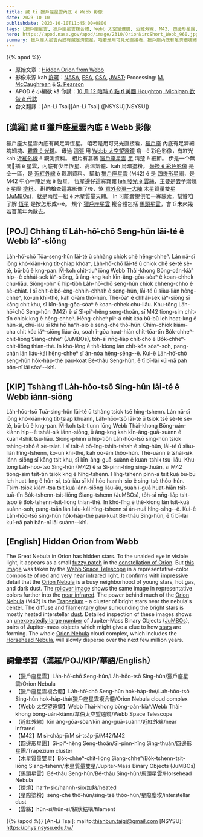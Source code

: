 ```yaml
---
title: 藏 tī 獵戶座星雲內底 ê Webb 影像
date: 2023-10-10
publishdate: 2023-10-10T11:45:00+0800
tags: [獵戶座星雲, 獵戶座星雲複合體, Webb 太空望遠鏡, 近紅外線, M42, 四邊形星團, 木星質量雙星, JuMBOs, 馬頭星雲, 熁燒, 星際塗粉, 雲絲]
hero: https://apod.nasa.gov/apod/image/2310/OrionNircShort_Webb_960.jpg
summary: 獵戶座大星雲內底有藏足濟恆星。咱若是用可見光直接看，獵戶座內底有足濟細塊細塊、霧霧 ê 光斑。
---
```


{{% apod %}}

- 原始文章：[Hidden Orion from Webb](https://apod.nasa.gov/apod/ap231010.html)
- 影像來源 kah [許可][License]：[NASA](https://www.nasa.gov/), [ESA](https://www.esa.int), [CSA](https://www.asc-csa.gc.ca/eng/), [JWST](https://webb.nasa.gov/); Processing: [M. McCaughrean](https://newton.ex.ac.uk/staff/MJM/) & [S. Pearson](https://www.cosmos.esa.int/web/space-science-faculty/opportunities/research-fellowships/new-rf-2022)
- APOD ê 小編欲 kā 你講：[10 月 12 暗時 6 點 tī 美國 Houghton, Michigan 欲做 ê 代誌](https://www.facebook.com/events/3492928810970281)
- 台文翻譯：[An-Li Tsai][An-Li Tsai] ([NSYSU][NSYSU])

## [漢羅] 藏 tī 獵戶座星雲內底 ê Webb 影像
獵戶座大星雲內底有藏足濟恆星。
咱若是用可見光直接看，[獵戶座][constellation of Orion] 內底有足濟細塊細塊、[霧霧 ê 光斑][fuzzy patch]。
毋過 [這張][this image] 用 [Webb 太空望遠鏡][Webb Space Telescope] 翕--ê 彩色影像，有紅光 kah 近[紅外線][infrared] ê 觀測資料。
相片有翕著 [獵戶座星雲][Orion Nebula 1] [足][impressive] 清楚 ê 細節。
伊是一个無閒𩑾插 ê 星雲，內底有少年恆星、高溫氣體、kah 烏暗塗粉。
[替換 ê 彩色影像][rollover image] 是仝一區，是 [近紅外線][near infrared] ê 觀測資料。
驅動 [獵戶座星雲][Orion Nebula 2] (M42) ê 是 [四邊形星團][Trapezium]，是 M42 中心一陣足光 ê 恆星。
恆星邊仔這寡霧霧 [leh 發光 ê 雲絲][filamentary glow]，主要是去予熁燒 ê 星際 [塗粉][dust]。
斟酌檢查這寡影像了後，煞 [意外發現一大陣][unexpectedly large number] 木星質量雙星 ([JuMBOs][JuMBOs])，就是兩粒一組 ê 木星質量天體。
In 可能會提供咱一寡線索，幫贊咱了解 [恆星][stars] 是按怎形成--ê。
規个 [獵戶座星雲][Orion Nebula 3] 複合體包括 [馬頭星雲][Horsehead Nebula]，會 tī 未來幾若百萬年內散去。

## [POJ] Chhàng tī La̍h-hō͘-chō Seng-hûn lāi-té ê Webb iáⁿ-siōng
La̍h-hō͘-chō Tōa-seng-hûn lāi-té ū chhàng chiok chē hêng-chheⁿ.
Lán nā-sī iōng khó-kiàn-kng ti̍t-chiap khòaⁿ, La̍h-hō͘-chō lāi-té ū chiok chē sè-tè sè-tè, bū-bū ê kng-pan.
M̄-koh chit-tiuⁿ iōng Webb Thài-khong Bōng-oán-kiàⁿ hip--ê chhái-sek iáⁿ-siōng, ū âng-kng kah kīn-âng-gōa-sòaⁿ ê koan-chhek chu-liāu.
Siòng-phìⁿ ū hip-tio̍h La̍h-hō͘-chō seng-hûn chiok chheng-chhó ê sè-chiat.
I sī chi̍t-ê bô-êng-chhih-chhah ê seng-hûn, lāi-té ū siàu-liân hêng-chheⁿ, ko-un khì-thé, kah o͘-àm thô͘-hún.
Thè-ōaⁿ ê chhái-sek iáⁿ-siōng sī kāng chi̍t khu, sī kīn-âng-gōa-sòaⁿ ê koan-chhek chu-liāu.
Khu-tōng La̍h-hō͘-chō Seng-hûn (M42) ê sī Sì-piⁿ-hêng seng-thoân, sī M42 tiong-sim chi̍t-tīn chiok kng ê hêng-chheⁿ.
Hêng-chheⁿ piⁿ-á chit kóa bū-bū leh hoat-kng ê hûn-si, chú-iàu sī khì hō͘ haⁿh-sio ê seng-chè thô͘-hún.
Chim-chiok kiám-cha chit kóa iáⁿ-siōng liáu-āu, soah ì-gōa hoat-hiān chi̍t-tōa-tīn Bo̍k-chheⁿ-chit-liōng Siang-chheⁿ (JuMBOs), to̍h-sī nn̄g-lia̍p chi̍t-cho͘ ê Bo̍k-chheⁿ-chit-liōng thian-thé.
In khó-lêng ē thê-kiong lán chi̍t-kóa sòaⁿ-soh, pang-chān lán liáu-kái hêng-chheⁿ sī án-nóa hêng-sêng--ê.
Kui-ê La̍h-hō͘-chō seng-hûn ho̍k-ha̍p-thé pau-koat Bé-thâu Seng-hûn, ē tī bī-lâi kúi-nā pah bān-nî lāi sòaⁿ--khì.

## [KIP] Tshàng tī La̍h-hōo-tsō Sing-hûn lāi-té ê Webb iánn-siōng
La̍h-hōo-tsō Tuā-sing-hûn lāi-té ū tshàng tsiok tsē hîng-tshenn.
Lán nā-sī iōng khó-kiàn-kng ti̍t-tsiap khuànn, La̍h-hōo-tsō lāi-té ū tsiok tsē sè-tè sè-tè, bū-bū ê kng-pan.
M̄-koh tsit-tiunn iōng Webb Thài-khong Bōng-uán-kiànn hip--ê tshái-sik iánn-siōng, ū âng-kng kah kīn-âng-guā-suànn ê kuan-tshik tsu-liāu.
Siòng-phìnn ū hip-tio̍h La̍h-hōo-tsō sing-hûn tsiok tshing-tshó ê sè-tsiat.
I sī tsi̍t-ê bô-îng-tshih-tshah ê sing-hûn, lāi-té ū siàu-liân hîng-tshenn, ko-un khì-thé, kah oo-àm thôo-hún.
Thè-uānn ê tshái-sik iánn-siōng sī kāng tsi̍t khu, sī kīn-âng-guā-suànn ê kuan-tshik tsu-liāu.
Khu-tōng La̍h-hōo-tsō Sing-hûn (M42) ê sī Sì-pinn-hîng sing-thuân, sī M42 tiong-sim tsi̍t-tīn tsiok kng ê hîng-tshenn.
Hîng-tshenn pinn-á tsit kuá bū-bū leh huat-kng ê hûn-si, tsú-iàu sī khì hōo hannh-sio ê sing-tsè thôo-hún.
Tsim-tsiok kiám-tsa tsit kuá iánn-siōng liáu-āu, suah ì-guā huat-hiān tsi̍t-tuā-tīn Bo̍k-tshenn-tsit-liōng Siang-tshenn (JuMBOs), to̍h-sī nn̄g-lia̍p tsi̍t-tsoo ê Bo̍k-tshenn-tsit-liōng thian-thé.
In khó-lîng ē thê-kiong lán tsi̍t-kuá suànn-soh, pang-tsān lán liáu-kái hîng-tshenn sī án-nuá hîng-sîng--ê.
Kui-ê La̍h-hōo-tsō sing-hûn ho̍k-ha̍p-thé pau-kuat Bé-thâu Sing-hûn, ē tī bī-lâi kuí-nā pah bān-nî lāi suànn--khì.

## [English] Hidden Orion from Webb
The Great Nebula in Orion has hidden stars.
To the unaided eye in visible light, it appears as a small [fuzzy patch][fuzzy patch] in the [constellation of Orion][constellation of Orion].
But [this image][this image] was taken by the [Webb Space Telescope][Webb Space Telescope] in a representative-color composite of red and very near [infrared][infrared] light.
It confirms with [impressive][impressive] detail that the [Orion Nebula][Orion Nebula 1] is a busy neighborhood of young stars, hot gas, and dark dust.
The [rollover image][rollover image] shows the same image in representative colors further into the [near infrared][near infrared].
The power behind much of the [Orion Nebula][Orion Nebula 2] (M42) is the [Trapezium][Trapezium] - a cluster of bright stars near the nebula's center.
The diffuse and [filamentary glow][filamentary glow] surrounding the bright stars is mostly heated interstellar [dust][dust].
Detailed inspection of these images shows an [unexpectedly large number][unexpectedly large number] of Jupiter-Mass Binary Objects ([JuMBOs][JuMBOs]), pairs of Jupiter-mass objects which might give a clue to how [stars][stars] are forming.
The whole [Orion Nebula][Orion Nebula 3] cloud complex, which includes the [Horsehead Nebula][Horsehead Nebula], will slowly disperse over the next few million years.

## 詞彙學習（漢羅/POJ/KIP/華語/English）
- 【獵戶座星雲】La̍h-hō͘-chō Seng-hûn/La̍h-hōo-tsō Sing-hûn/獵戶座星雲/Orion Nebula
- 【獵戶座星雲複合體】La̍h-hō͘-chō Seng-hûn hok-ha̍p-thé/La̍h-hōo-tsō Sing-hûn hok-ha̍p-thé/獵戶座星雲複合體/Orion Nebula cloud complex
- 【Webb 太空望遠鏡】Webb Thài-khong bōng-oán-kiàⁿ/Webb Thài-khong bōng-uán-kiànn/韋伯太空望遠鏡/Webb Space Telescope
- 【近紅外線】kīn âng-gōa-sòaⁿ/kīn âng-guā-suànn/近紅外線/near infrared
- 【M42】M sì-cha̍p-jī/M sì-tsa̍p-jī/M42/M42
- 【四邊形星團】Sì-piⁿ-hêng Seng-thoân/Sì-pinn-hîng Sing-thuân/四邊形星團/Trapezium cluster
- 【木星質量雙星】Bo̍k-chheⁿ-chit-liōng Siang-chheⁿ/Bo̍k-tshenn-tsit-liōng Siang-tshenn/木星質量雙星/Jupiter-Mass Binary Objects (JuMBOs)
- 【馬頭星雲】Bé-thâu Seng-hûn/Bé-thâu Sing-hûn/馬頭星雲/Horsehead Nebula
- 【熁燒】haⁿh-sio/hannh-sio/加熱/heated
- 【星際塗粉】seng-chè thô͘-hún/sing-tsè thôo-hún/星際塵埃/interstellar dust
- 【雲絲】hûn-si/hûn-si/絲狀結構/filament

{{% /apod %}}
[An-Li Tsai]: mailto:thianbun.taigi@gmail.com
[NSYSU]: https://phys.nsysu.edu.tw/

[copyright]: https://apod.nasa.gov/apod/fap/lib/about_apod.html#srapply
[License]: https://creativecommons.org/licenses/by/2.0/

[fuzzy patch]:https://apod.nasa.gov/apod/ap030207.html
[constellation of Orion]:https://apod.nasa.gov/apod/ap190821.html
[this image]:https://www.esa.int/ESA_Multimedia/Images/2023/09/Orion_Nebula_in_NIRCam_short-wavelength_channel
[Webb Space Telescope]:https://science.nasa.gov/mission/webb/about-overview/
[infrared]:https://science.nasa.gov/ems/07_infraredwaves/
[impressive]:https://upload.wikimedia.org/wikipedia/commons/7/79/Surprised_orange_cat.jpg
[Orion Nebula 1]:https://en.wikipedia.org/wiki/Orion_Nebula
[rollover image]:https://www.esa.int/ESA_Multimedia/Images/2023/09/Orion_Nebula_in_NIRCam_long-wavelength_channel
[near infrared]:https://webb.nasa.gov/content/observatory/instruments/nircam.html
[Orion Nebula 2]:https://apod.nasa.gov/apod/ap210629.html
[Trapezium]:https://en.wikipedia.org/wiki/Trapezium_Cluster
[filamentary glow]:https://apod.nasa.gov/apod/ap190303.html
[dust]:https://apod.nasa.gov/apod/ap990509.html
[unexpectedly large number]:https://ui.adsabs.harvard.edu/abs/2023arXiv231001231P/abstract
[JuMBOs]:https://en.wikipedia.org/wiki/Rogue_planet#Jupiter-Mass_Binary_Objects
[stars]:https://science.nasa.gov/astrophysics/focus-areas/how-do-stars-form-and-evolve/
[Orion Nebula 3]:https://apod.nasa.gov/apod/ap971201.html
[Horsehead Nebula]:https://apod.nasa.gov/apod/ap220829.html

